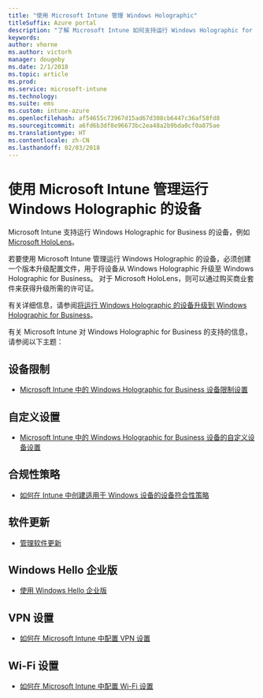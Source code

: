 ```yaml
---
title: "使用 Microsoft Intune 管理 Windows Holographic"
titleSuffix: Azure portal
description: "了解 Microsoft Intune 如何支持运行 Windows Holographic for Business 的设备"
keywords: 
author: vhorne
ms.author: victorh
manager: dougeby
ms.date: 2/1/2018
ms.topic: article
ms.prod: 
ms.service: microsoft-intune
ms.technology: 
ms.suite: ems
ms.custom: intune-azure
ms.openlocfilehash: af54655c73967d15ad67d308cb6447c36af58fd8
ms.sourcegitcommit: a6fd6b3df8e96673bc2ea48a2b9bda0cf0a875ae
ms.translationtype: HT
ms.contentlocale: zh-CN
ms.lasthandoff: 02/03/2018
---
```

# <a name="manage-devices-running-windows-holographic-with-microsoft-intune"></a>使用 Microsoft Intune 管理运行 Windows Holographic 的设备


Microsoft Intune 支持运行 Windows Holographic for Business 的设备，例如 [Microsoft HoloLens](https://docs.microsoft.com/en-us/hololens/)。

若要使用 Microsoft Intune 管理运行 Windows Holographic 的设备，必须创建一个版本升级配置文件，用于将设备从 Windows Holographic 升级至 Windows Holographic for Business。 对于 Microsoft HoloLens，则可以通过购买商业套件来获得升级所需的许可证。

有关详细信息，请参阅[将运行 Windows Holographic 的设备升级到 Windows Holographic for Business](holographic-upgrade.md)。

有关 Microsoft Intune 对 Windows Holographic for Business 的支持的信息，请参阅以下主题：

## <a name="device-restrictions"></a>设备限制
- [Microsoft Intune 中的 Windows Holographic for Business 设备限制设置](device-restrictions-windows-holographic.md)

## <a name="custom-settings"></a>自定义设置
- [Microsoft Intune 中的 Windows Holographic for Business 设备的自定义设备设置](custom-settings-windows-holographic.md)

## <a name="compliance-policy"></a>合规性策略
- [如何在 Intune 中创建适用于 Windows 设备的设备符合性策略](compliance-policy-create-windows.md)

## <a name="software-updates"></a>软件更新
- [管理软件更新](windows-update-for-business-configure.md)

## <a name="windows-hello-for-business"></a>Windows Hello 企业版
- [使用 Windows Hello 企业版](windows-hello.md)

## <a name="vpn-settings"></a>VPN 设置
- [如何在 Microsoft Intune 中配置 VPN 设置](vpn-settings-configure.md)

## <a name="wi-fi-settings"></a>Wi-Fi 设置
- [如何在 Microsoft Intune 中配置 Wi-Fi 设置](wi-fi-settings-configure.md) 
 


